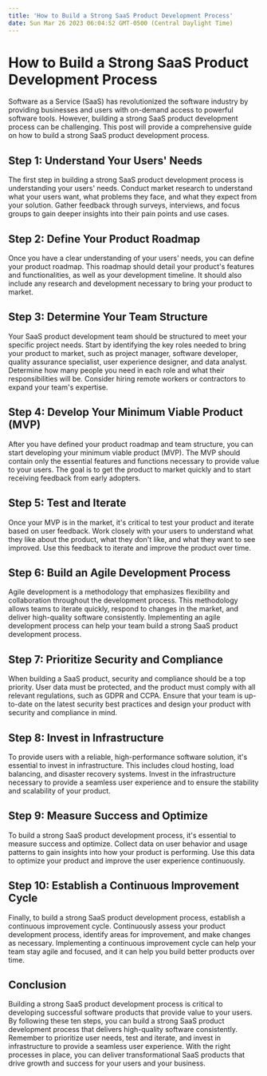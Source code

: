 ```yaml
---
title: 'How to Build a Strong SaaS Product Development Process'
date: Sun Mar 26 2023 06:04:52 GMT-0500 (Central Daylight Time)
---
```


# How to Build a Strong SaaS Product Development Process

Software as a Service (SaaS) has revolutionized the software industry by providing businesses and users with on-demand access to powerful software tools. However, building a strong SaaS product development process can be challenging. This post will provide a comprehensive guide on how to build a strong SaaS product development process.

## Step 1: Understand Your Users' Needs

The first step in building a strong SaaS product development process is understanding your users' needs. Conduct market research to understand what your users want, what problems they face, and what they expect from your solution. Gather feedback through surveys, interviews, and focus groups to gain deeper insights into their pain points and use cases.

## Step 2: Define Your Product Roadmap

Once you have a clear understanding of your users' needs, you can define your product roadmap. This roadmap should detail your product's features and functionalities, as well as your development timeline. It should also include any research and development necessary to bring your product to market.

## Step 3: Determine Your Team Structure

Your SaaS product development team should be structured to meet your specific project needs. Start by identifying the key roles needed to bring your product to market, such as project manager, software developer, quality assurance specialist, user experience designer, and data analyst. Determine how many people you need in each role and what their responsibilities will be. Consider hiring remote workers or contractors to expand your team's expertise.

## Step 4: Develop Your Minimum Viable Product (MVP)

After you have defined your product roadmap and team structure, you can start developing your minimum viable product (MVP). The MVP should contain only the essential features and functions necessary to provide value to your users. The goal is to get the product to market quickly and to start receiving feedback from early adopters.

## Step 5: Test and Iterate

Once your MVP is in the market, it's critical to test your product and iterate based on user feedback. Work closely with your users to understand what they like about the product, what they don't like, and what they want to see improved. Use this feedback to iterate and improve the product over time.

## Step 6: Build an Agile Development Process

Agile development is a methodology that emphasizes flexibility and collaboration throughout the development process. This methodology allows teams to iterate quickly, respond to changes in the market, and deliver high-quality software consistently. Implementing an agile development process can help your team build a strong SaaS product development process.

## Step 7: Prioritize Security and Compliance

When building a SaaS product, security and compliance should be a top priority. User data must be protected, and the product must comply with all relevant regulations, such as GDPR and CCPA. Ensure that your team is up-to-date on the latest security best practices and design your product with security and compliance in mind.

## Step 8: Invest in Infrastructure

To provide users with a reliable, high-performance software solution, it's essential to invest in infrastructure. This includes cloud hosting, load balancing, and disaster recovery systems. Invest in the infrastructure necessary to provide a seamless user experience and to ensure the stability and scalability of your product.

## Step 9: Measure Success and Optimize

To build a strong SaaS product development process, it's essential to measure success and optimize. Collect data on user behavior and usage patterns to gain insights into how your product is performing. Use this data to optimize your product and improve the user experience continuously.

## Step 10: Establish a Continuous Improvement Cycle

Finally, to build a strong SaaS product development process, establish a continuous improvement cycle. Continuously assess your product development process, identify areas for improvement, and make changes as necessary. Implementing a continuous improvement cycle can help your team stay agile and focused, and it can help you build better products over time.

## Conclusion

Building a strong SaaS product development process is critical to developing successful software products that provide value to your users. By following these ten steps, you can build a strong SaaS product development process that delivers high-quality software consistently. Remember to prioritize user needs, test and iterate, and invest in infrastructure to provide a seamless user experience. With the right processes in place, you can deliver transformational SaaS products that drive growth and success for your users and your business.
